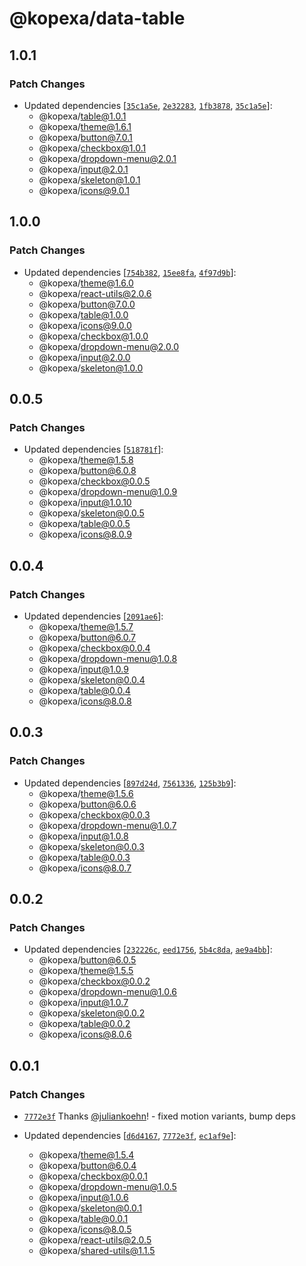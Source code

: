 # @kopexa/data-table

## 1.0.1

### Patch Changes

- Updated dependencies [[`35c1a5e`](https://github.com/kopexa-grc/sight/commit/35c1a5e59ac10e2965e720e86cabb621c4c56932), [`2e32283`](https://github.com/kopexa-grc/sight/commit/2e322831e84ec37b808862e0582aea953a1f33ad), [`1fb3878`](https://github.com/kopexa-grc/sight/commit/1fb3878ca5e86dd4fdaff3b59400bd54cc343ced), [`35c1a5e`](https://github.com/kopexa-grc/sight/commit/35c1a5e59ac10e2965e720e86cabb621c4c56932)]:
  - @kopexa/table@1.0.1
  - @kopexa/theme@1.6.1
  - @kopexa/button@7.0.1
  - @kopexa/checkbox@1.0.1
  - @kopexa/dropdown-menu@2.0.1
  - @kopexa/input@2.0.1
  - @kopexa/skeleton@1.0.1
  - @kopexa/icons@9.0.1

## 1.0.0

### Patch Changes

- Updated dependencies [[`754b382`](https://github.com/kopexa-grc/sight/commit/754b3825dfb3f084b3ead8f5806cce7297c2c6f1), [`15ee8fa`](https://github.com/kopexa-grc/sight/commit/15ee8fa3264661c1d44fc519cde0d89c1e11f1e0), [`4f97d9b`](https://github.com/kopexa-grc/sight/commit/4f97d9b1b8f92363eac357f5e4db95cab3e09699)]:
  - @kopexa/theme@1.6.0
  - @kopexa/react-utils@2.0.6
  - @kopexa/button@7.0.0
  - @kopexa/table@1.0.0
  - @kopexa/icons@9.0.0
  - @kopexa/checkbox@1.0.0
  - @kopexa/dropdown-menu@2.0.0
  - @kopexa/input@2.0.0
  - @kopexa/skeleton@1.0.0

## 0.0.5

### Patch Changes

- Updated dependencies [[`518781f`](https://github.com/kopexa-grc/sight/commit/518781feda1e60b68b78602b71cfe5233d3cc9ae)]:
  - @kopexa/theme@1.5.8
  - @kopexa/button@6.0.8
  - @kopexa/checkbox@0.0.5
  - @kopexa/dropdown-menu@1.0.9
  - @kopexa/input@1.0.10
  - @kopexa/skeleton@0.0.5
  - @kopexa/table@0.0.5
  - @kopexa/icons@8.0.9

## 0.0.4

### Patch Changes

- Updated dependencies [[`2091ae6`](https://github.com/kopexa-grc/sight/commit/2091ae683088411ecc4aec83afd48a186856d8bd)]:
  - @kopexa/theme@1.5.7
  - @kopexa/button@6.0.7
  - @kopexa/checkbox@0.0.4
  - @kopexa/dropdown-menu@1.0.8
  - @kopexa/input@1.0.9
  - @kopexa/skeleton@0.0.4
  - @kopexa/table@0.0.4
  - @kopexa/icons@8.0.8

## 0.0.3

### Patch Changes

- Updated dependencies [[`897d24d`](https://github.com/kopexa-grc/sight/commit/897d24d667ce1fe417d74e3f610fbc17bba09d7a), [`7561336`](https://github.com/kopexa-grc/sight/commit/75613367c4b053b5b58f6e4d77adee7d7327bfb8), [`125b3b9`](https://github.com/kopexa-grc/sight/commit/125b3b92f356a72597667e289fb3dcce64b1a31c)]:
  - @kopexa/theme@1.5.6
  - @kopexa/button@6.0.6
  - @kopexa/checkbox@0.0.3
  - @kopexa/dropdown-menu@1.0.7
  - @kopexa/input@1.0.8
  - @kopexa/skeleton@0.0.3
  - @kopexa/table@0.0.3
  - @kopexa/icons@8.0.7

## 0.0.2

### Patch Changes

- Updated dependencies [[`232226c`](https://github.com/kopexa-grc/sight/commit/232226c45d4e1b6ebfd52f4c95568ad9ad1b2c2e), [`eed1756`](https://github.com/kopexa-grc/sight/commit/eed175606989b60dd404879d25fc0ccb3e47c264), [`5b4c8da`](https://github.com/kopexa-grc/sight/commit/5b4c8daa292d433c6549b07aeeb9fde21d40aa3e), [`ae9a4bb`](https://github.com/kopexa-grc/sight/commit/ae9a4bbf8c5a747f6f7f76f39687b03d430d8bc8)]:
  - @kopexa/button@6.0.5
  - @kopexa/theme@1.5.5
  - @kopexa/checkbox@0.0.2
  - @kopexa/dropdown-menu@1.0.6
  - @kopexa/input@1.0.7
  - @kopexa/skeleton@0.0.2
  - @kopexa/table@0.0.2
  - @kopexa/icons@8.0.6

## 0.0.1

### Patch Changes

- [`7772e3f`](https://github.com/kopexa-grc/sight/commit/7772e3fcb6bc001cf2eb7670598fc123de08a2b0) Thanks [@juliankoehn](https://github.com/juliankoehn)! - fixed motion variants, bump deps

- Updated dependencies [[`d6d4167`](https://github.com/kopexa-grc/sight/commit/d6d4167993dc8a8bc026e49f4fe6bc96617166ca), [`7772e3f`](https://github.com/kopexa-grc/sight/commit/7772e3fcb6bc001cf2eb7670598fc123de08a2b0), [`ec1af9e`](https://github.com/kopexa-grc/sight/commit/ec1af9e658e780c980142ccd742bfadda2106a34)]:
  - @kopexa/theme@1.5.4
  - @kopexa/button@6.0.4
  - @kopexa/checkbox@0.0.1
  - @kopexa/dropdown-menu@1.0.5
  - @kopexa/input@1.0.6
  - @kopexa/skeleton@0.0.1
  - @kopexa/table@0.0.1
  - @kopexa/icons@8.0.5
  - @kopexa/react-utils@2.0.5
  - @kopexa/shared-utils@1.1.5
